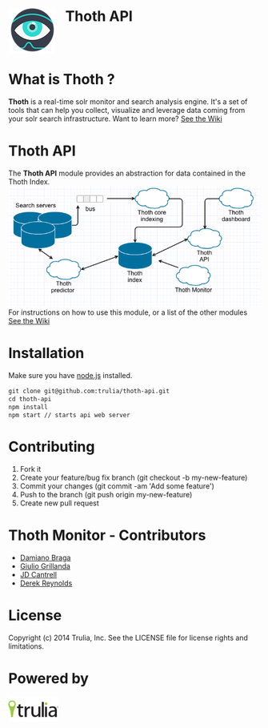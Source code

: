 <img align="left" src="img/thoth.png?raw=true">  &nbsp;&nbsp; Thoth API
======================
<br><br>

What is Thoth ?
=====================
**Thoth** is a real-time solr monitor and search analysis engine. It's a set of tools that can help you collect, visualize and leverage data coming from your solr search infrastructure.
Want to learn more? [See the Wiki](https://github.com/trulia/thoth/wiki)

Thoth API
======================
The **Thoth API** module provides an abstraction for data contained in the Thoth Index.
<img src="img/thoth-api-schema.png?raw=true"> <br>
For instructions on how to use this module, or a list of the other modules [See the Wiki](https://github.com/trulia/thoth-api/wiki)

Installation
======================

Make sure you have [node.js](http://nodejs.org) installed.

```
git clone git@github.com:trulia/thoth-api.git
cd thoth-api
npm install
npm start // starts api web server
```



Contributing
=======================
1. Fork it
2. Create your feature/bug fix branch (git checkout -b my-new-feature)
3. Commit your changes (git commit -am 'Add some feature')
4. Push to the branch (git push origin my-new-feature)
5. Create new pull request

Thoth Monitor - Contributors
=======================
- [Damiano Braga](https://github.com/dbraga)
- [Giulio Grillanda](https://github.com/ingiulio)
- [JD Cantrell](https://github.com/jdcantrell)
- [Derek Reynolds](https://github.com/derekr)

License
=============
Copyright (c) 2014 Trulia, Inc. See the LICENSE file for license rights and limitations.

Powered by
=============
<img align="left" src="img/powered-trulia-black.png?raw=true">

